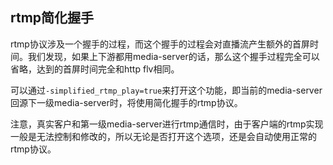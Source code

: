 ## rtmp简化握手

rtmp协议涉及一个握手的过程，而这个握手的过程会对直播流产生额外的首屏时间。我们发现，如果上下游都用media-server的话，那么这个握手过程完全可以省略，达到的首屏时间完全和http flv相同。

可以通过`-simplified_rtmp_play=true`来打开这个功能，即当前的media-server回源下一级media-server时，将使用简化握手的rtmp协议。

注意，真实客户和第一级media-server进行rtmp通信时，由于客户端的rtmp实现一般是无法控制和修改的，所以无论是否打开这个选项，还是会自动使用正常的rtmp协议。
